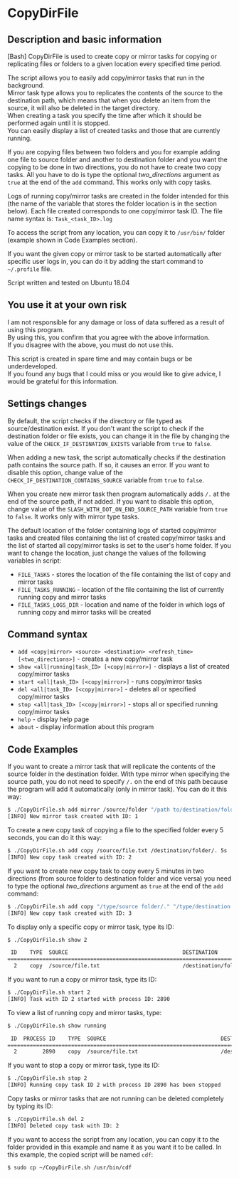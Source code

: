 # CopyDirFile
## Description and basic information
 [Bash] CopyDirFile is used to create copy or mirror tasks for copying or replicating files or folders to a given location every specified time period. 
 
  The script allows you to easily add copy/mirror tasks that run in the background.  
  Mirror task type allows you to replicates the contents of the source to the destination path, which means that when you delete an item from the source, it will also be deleted in the target directory.  
  When creating a task you specify the time after which it should be performed again until it is stopped.  
  You can easily display a list of created tasks and those that are currently running.  
  
  If you are copying files between two folders and you for example adding one file to source folder and another to destination folder and you want the copying to be done in two directions, you do not have to create two copy tasks. All you have to do is type the optional *two_directions* argument as `true` at the end of the `add` command. This works only with copy tasks.  
  
  Logs of running copy/mirror tasks are created in the folder intended for this (the name of the variable that stores the folder location is in the section below). Each file created corresponds to one copy/mirror task ID. The file name syntax is: `Task_<task_ID>.log`  
  
  To access the script from any location, you can copy it to `/usr/bin/` folder (example shown in Code Examples section).  
  
  If you want the given copy or mirror task to be started automatically after specific user logs in, you can do it by adding the start command to `~/.profile` file.  
  
  Script written and tested on Ubuntu 18.04  
  
## You use it at your own risk
  I am not responsible for any damage or loss of data suffered as a result of using this program.   
  By using this, you confirm that you agree with the above information.   
  If you disagree with the above, you must do not use this.   
  
  This script is created in spare time and may contain bugs or be underdeveloped.   
  If you found any bugs that I could miss or you would like to give advice, I would be grateful for this information.   
  
## Settings changes
  By default, the script checks if the directory or file typed as source/destination exist. If you don't want the script to check if the destination folder or file exists, you can change it in the file by changing the value of the `CHECK_IF_DESTINATION_EXISTS` variable from `true` to `false`.   
  
  When adding a new task, the script automatically checks if the destination path contains the source path. If so, it causes an error. If you want to disable this option, change value of the `CHECK_IF_DESTINATION_CONTAINS_SOURCE` variable from `true` to `false`.   
  
  When you create new mirror task then program automatically adds `/.` at the end of the source path, if not added. If you want to disable this option, change value of the `SLASH_WITH_DOT_ON_END_SOURCE_PATH` variable from `true` to `false`. It works only with mirror type tasks.   
  
  The default location of the folder containing logs of started copy/mirror tasks and created files containing the list of created copy/mirror tasks and the list of started all copy/mirror tasks is set to the user's home folder. If you want to change the location, just change the values of the following variables in script:
  - `FILE_TASKS` - stores the location of the file containing the list of copy and mirror tasks
  - `FILE_TASKS_RUNNING` - location of the file containing the list of currently running copy and mirror tasks
  - `FILE_TASKS_LOGS_DIR` - location and name of the folder in which logs of running copy and mirror tasks will be created   
  
## Command syntax
  - `add <copy|mirror> <source> <destination> <refresh_time> [<two_directions>]`  - creates a new copy/mirror task
  - `show <all|running|task_ID> [<copy|mirror>]`  - displays a list of created copy/mirror tasks
  - `start <all|task_ID> [<copy|mirror>]`  - runs copy/mirror tasks
  - `del <all|task_ID> [<copy|mirror>]`  - deletes all or specified copy/mirror tasks
  - `stop <all|task_ID> [<copy|mirror>]`  - stops all or specified running copy/mirror tasks
  - `help`  - display help page
  - `about`  - display information about this program
  
## Code Examples
  If you want to create a mirror task that will replicate the contents of the source folder in the destination folder. With type mirror when specifying the source path, you do not need to specify `/.` on the end of this path because the program will add it automatically (only in mirror task). You can do it this way:

  ```sh
  $ ./CopyDirFile.sh add mirror /source/folder "/path to/destination/folder" 5s
  [INFO] New mirror task created with ID: 1
  ```

  To create a new copy task of copying a file to the specified folder every 5 seconds, you can do it this way:
  
  ```sh
  $ ./CopyDirFile.sh add copy /source/file.txt /destination/folder/. 5s
  [INFO] New copy task created with ID: 2
  ```

  If you want to create new copy task to copy every 5 minutes in two directions (from source folder to destination folder and vice versa) you need to type the optional *two_directions* argument as `true` at the end of the `add` command:
  
  ```sh
  $ ./CopyDirFile.sh add copy "/type/source folder/." "/type/destination folder/." 5m true
  [INFO] New copy task created with ID: 3
  ```
  
  To display only a specific copy or mirror task, type its ID:
  
  ```sh
  $ ./CopyDirFile.sh show 2
  
   ID    TYPE  SOURCE                                    DESTINATION                               REFRESH  TWO DIRECTION
=======================================================================================================================
    2    copy  /source/file.txt                          /destination/folder/.                          5s          false

  ```
  
  If you want to run a copy or mirror task, type its ID:
  
  ```sh
  $ ./CopyDirFile.sh start 2
  [INFO] Task with ID 2 started with process ID: 2890
  ```
  
  To view a list of running copy and mirror tasks, type:
  
  ```sh
  $ ./CopyDirFile.sh show running

   ID  PROCESS ID    TYPE  SOURCE                                    DESTINATION                               REFRESH  TWO DIRECTION
===================================================================================================================================
    2        2890    copy  /source/file.txt                          /destination/folder/.                          5s          false

  ```
  
  If you want to stop a copy or mirror task, type its ID:
  
  ```sh
  $ ./CopyDirFile.sh stop 2
[INFO] Running copy task ID 2 with process ID 2890 has been stopped
  ```
  
  Copy tasks or mirror tasks that are not running can be deleted completely by typing its ID:
  
  ```sh
  $ ./CopyDirFile.sh del 2
[INFO] Deleted copy task with ID: 2
  ```
  
  If you want to access the script from any location, you can copy it to the folder provided in this example and name it as you want it to be called. In this example, the copied script will be named `cdf`:
  
  ```sh
  $ sudo cp ~/CopyDirFile.sh /usr/bin/cdf
  ```
